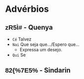 # Advérbios

## <span style="font-family: 'Tengwar Annatar', sans-serif;">zR5Ì#</span> - Quenya

-   `Cé` Talvez
-   `Nai` Que seja que.../Espero que...
    -   Expressa um desejo.
-   `Qui` Se

## <span style="font-family: 'Tengwar Annatar', sans-serif;">82\{\%7E5\%</span> - Sindarin
